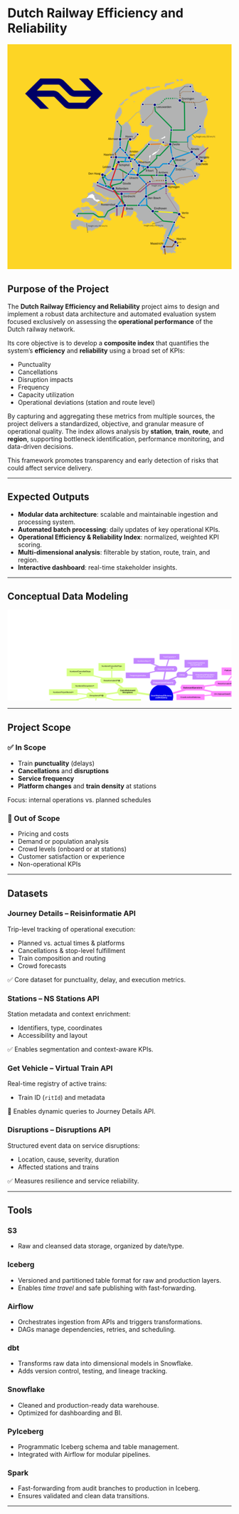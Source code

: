 # Dutch Railway Efficiency and Reliability

![Capstone Cover](img/capstone_cover.png)

## Purpose of the Project

The **Dutch Railway Efficiency and Reliability** project aims to design and implement a robust data architecture and automated evaluation system focused exclusively on assessing the **operational performance** of the Dutch railway network.

Its core objective is to develop a **composite index** that quantifies the system’s **efficiency** and **reliability** using a broad set of KPIs:

* Punctuality
* Cancellations
* Disruption impacts
* Frequency
* Capacity utilization
* Operational deviations (station and route level)

By capturing and aggregating these metrics from multiple sources, the project delivers a standardized, objective, and granular measure of operational quality. The index allows analysis by **station**, **train**, **route**, and **region**, supporting bottleneck identification, performance monitoring, and data-driven decisions.

This framework promotes transparency and early detection of risks that could affect service delivery.

---

## Expected Outputs

* **Modular data architecture**: scalable and maintainable ingestion and processing system.
* **Automated batch processing**: daily updates of key operational KPIs.
* **Operational Efficiency & Reliability Index**: normalized, weighted KPI scoring.
* **Multi-dimensional analysis**: filterable by station, route, train, and region.
* **Interactive dashboard**: real-time stakeholder insights.

---

## Conceptual Data Modeling

![Conceptual Data Model](img/capstone_conceptual_data_model.svg)

---

## Project Scope

### ✅ In Scope

* Train **punctuality** (delays)
* **Cancellations** and **disruptions**
* **Service frequency**
* **Platform changes** and **train density** at stations

Focus: internal operations vs. planned schedules

### 🚫 Out of Scope

* Pricing and costs
* Demand or population analysis
* Crowd levels (onboard or at stations)
* Customer satisfaction or experience
* Non-operational KPIs

---

## Datasets

### Journey Details – Reisinformatie API

Trip-level tracking of operational execution:

* Planned vs. actual times & platforms
* Cancellations & stop-level fulfillment
* Train composition and routing
* Crowd forecasts

✅ Core dataset for punctuality, delay, and execution metrics.

### Stations – NS Stations API

Station metadata and context enrichment:

* Identifiers, type, coordinates
* Accessibility and layout

✅ Enables segmentation and context-aware KPIs.

### Get Vehicle – Virtual Train API

Real-time registry of active trains:

* Train ID (`ritId`) and metadata

🔁 Enables dynamic queries to Journey Details API.

### Disruptions – Disruptions API

Structured event data on service disruptions:

* Location, cause, severity, duration
* Affected stations and trains

✅ Measures resilience and service reliability.

---

## Tools

### S3

* Raw and cleansed data storage, organized by date/type.

### Iceberg

* Versioned and partitioned table format for raw and production layers.
* Enables *time travel* and safe publishing with fast-forwarding.

### Airflow

* Orchestrates ingestion from APIs and triggers transformations.
* DAGs manage dependencies, retries, and scheduling.

### dbt

* Transforms raw data into dimensional models in Snowflake.
* Adds version control, testing, and lineage tracking.

### Snowflake

* Cleaned and production-ready data warehouse.
* Optimized for dashboarding and BI.

### PyIceberg

* Programmatic Iceberg schema and table management.
* Integrated with Airflow for modular pipelines.

### Spark

* Fast-forwarding from audit branches to production in Iceberg.
* Ensures validated and clean data transitions.

---
